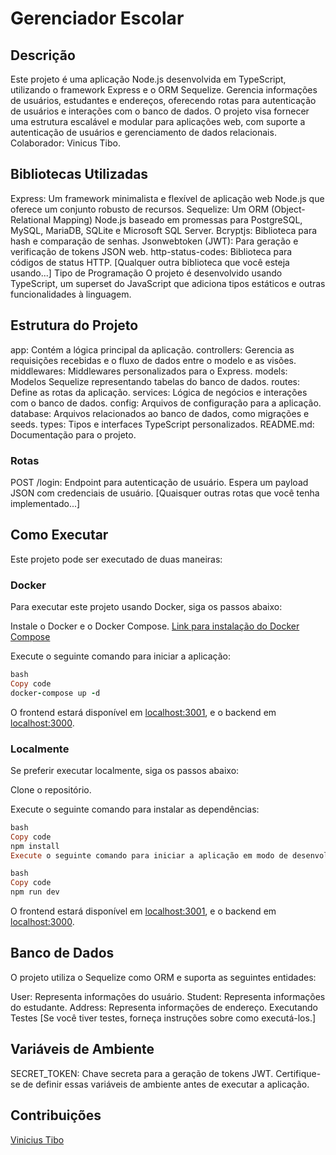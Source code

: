 
# Gerenciador Escolar
## Descrição
Este projeto é uma aplicação Node.js desenvolvida em TypeScript, utilizando o framework Express e o ORM Sequelize. Gerencia informações de usuários, estudantes e endereços, oferecendo rotas para autenticação de usuários e interações com o banco de dados. O projeto visa fornecer uma estrutura escalável e modular para aplicações web, com suporte a autenticação de usuários e gerenciamento de dados relacionais. Colaborador: Vinicus Tibo.

## Bibliotecas Utilizadas
Express: Um framework minimalista e flexível de aplicação web Node.js que oferece um conjunto robusto de recursos.
Sequelize: Um ORM (Object-Relational Mapping) Node.js baseado em promessas para PostgreSQL, MySQL, MariaDB, SQLite e Microsoft SQL Server.
Bcryptjs: Biblioteca para hash e comparação de senhas.
Jsonwebtoken (JWT): Para geração e verificação de tokens JSON web.
http-status-codes: Biblioteca para códigos de status HTTP.
[Qualquer outra biblioteca que você esteja usando...]
Tipo de Programação
O projeto é desenvolvido usando TypeScript, um superset do JavaScript que adiciona tipos estáticos e outras funcionalidades à linguagem.

## Estrutura do Projeto
app: Contém a lógica principal da aplicação.
controllers: Gerencia as requisições recebidas e o fluxo de dados entre o modelo e as visões.
middlewares: Middlewares personalizados para o Express.
models: Modelos Sequelize representando tabelas do banco de dados.
routes: Define as rotas da aplicação.
services: Lógica de negócios e interações com o banco de dados.
config: Arquivos de configuração para a aplicação.
database: Arquivos relacionados ao banco de dados, como migrações e seeds.
types: Tipos e interfaces TypeScript personalizados.
README.md: Documentação para o projeto.
### Rotas
POST /login: Endpoint para autenticação de usuário. Espera um payload JSON com credenciais de usuário.
[Quaisquer outras rotas que você tenha implementado...]
## Como Executar
Este projeto pode ser executado de duas maneiras:

### Docker
Para executar este projeto usando Docker, siga os passos abaixo:

Instale o Docker e o Docker Compose. [Link para instalação do Docker Compose](https://docs.docker.com/compose/install/)

Execute o seguinte comando para iniciar a aplicação:
```ruby
bash
Copy code
docker-compose up -d
```

O frontend estará disponível em [localhost:3001](http://localhost:3001), e o backend em [localhost:3000](http://localhost:3000).

### Localmente
Se preferir executar localmente, siga os passos abaixo:

Clone o repositório.

Execute o seguinte comando para instalar as dependências:
```ruby
bash
Copy code
npm install
Execute o seguinte comando para iniciar a aplicação em modo de desenvolvimento:

bash
Copy code
npm run dev
```
O frontend estará disponível em [localhost:3001](http://localhost:3001), e o backend em [localhost:3000](http://localhost:3000).

## Banco de Dados
O projeto utiliza o Sequelize como ORM e suporta as seguintes entidades:

User: Representa informações do usuário.
Student: Representa informações do estudante.
Address: Representa informações de endereço.
Executando Testes
[Se você tiver testes, forneça instruções sobre como executá-los.]

## Variáveis de Ambiente
SECRET_TOKEN: Chave secreta para a geração de tokens JWT.
Certifique-se de definir essas variáveis de ambiente antes de executar a aplicação.

## Contribuições
[Vinicius Tibo](https://github.com/vinTibo)
